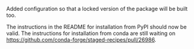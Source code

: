 Added configuration so that a locked version of the package will be built too.

The instructions in the README for installation from PyPI should now be valid.
The instructions for installation from conda are still waiting on
https://github.com/conda-forge/staged-recipes/pull/26986.
